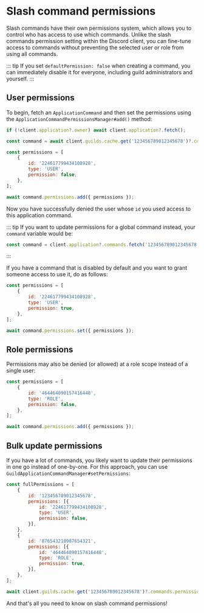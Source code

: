 # Slash command permissions

Slash commands have their own permissions system, which allows you to control who has access to use which commands. Unlike the slash commands permission setting within the Discord client, you can fine-tune access to commands without preventing the selected user or role from using all commands.

::: tip
If you set `defaultPermission: false` when creating a command, you can immediately disable it for everyone, including guild administrators and yourself.
:::

## User permissions

To begin, fetch an `ApplicationCommand` and then set the permissions using the `ApplicationCommandPermissionsManager#add()` method:

<!-- eslint-skip -->

```js
if (!client.application?.owner) await client.application?.fetch();

const command = await client.guilds.cache.get('123456789012345678')?.commands.fetch('876543210987654321');

const permissions = [
	{
		id: '224617799434108928',
		type: 'USER',
		permission: false,
	},
];

await command.permissions.add({ permissions });
```

Now you have successfully denied the user whose `id` you used access to this application command.

::: tip
If you want to update permissions for a global command instead, your `command` variable would be:
```js
const command = client.application?.commands.fetch('123456789012345678');
```
:::

If you have a command that is disabled by default and you want to grant someone access to use it, do as follows:

<!-- eslint-skip -->

```js {5}
const permissions = [
	{
		id: '224617799434108928',
		type: 'USER',
		permission: true,
	},
];

await command.permissions.set({ permissions });
```


## Role permissions

Permissions may also be denied (or allowed) at a role scope instead of a single user:

<!-- eslint-skip -->

```js {4-5}
const permissions = [
	{
		id: '464464090157416448',
		type: 'ROLE',
		permission: false,
	},
];

await command.permissions.add({ permissions });
```

## Bulk update permissions

If you have a lot of commands, you likely want to update their permissions in one go instead of one-by-one. For this approach, you can use `GuildApplicationCommandManager#setPermissions`:

<!-- eslint-skip -->

```js
const fullPermissions = [
	{
		id: '123456789012345678',
		permissions: [{
			id: '224617799434108928',
			type: 'USER',
			permission: false,
		}],
	},
	{
		id: '876543210987654321',
		permissions: [{
			id: '464464090157416448',
			type: 'ROLE',
			permission: true,
		}],
	},
];

await client.guilds.cache.get('123456789012345678')?.commands.permissions.set({ fullPermissions });
```

And that's all you need to know on slash command permissions!
